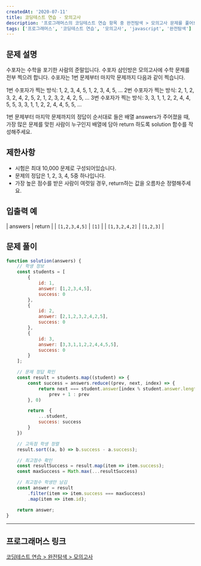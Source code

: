 ```yaml
---
createdAt: '2020-07-11'
title: 코딩테스트 연습 - 모의고사
description: '프로그래머스의 코딩테스트 연습 항목 중 완전탐색 > 모의고사 문제를 풀어보았다.'
tags: ['프로그래머스', '코딩테스트 연습', '모의고사', 'javascript', '완전탐색']
---
```


## 문제 설명 

수포자는 수학을 포기한 사람의 준말입니다. 수포자 삼인방은 모의고사에 수학 문제를 전부 찍으려 합니다. 수포자는 1번 문제부터 마지막 문제까지 다음과 같이 찍습니다.

1번 수포자가 찍는 방식: 1, 2, 3, 4, 5, 1, 2, 3, 4, 5, ...
2번 수포자가 찍는 방식: 2, 1, 2, 3, 2, 4, 2, 5, 2, 1, 2, 3, 2, 4, 2, 5, ...
3번 수포자가 찍는 방식: 3, 3, 1, 1, 2, 2, 4, 4, 5, 5, 3, 3, 1, 1, 2, 2, 4, 4, 5, 5, ...

1번 문제부터 마지막 문제까지의 정답이 순서대로 들은 배열 answers가 주어졌을 때, 가장 많은 문제를 맞힌 사람이 누구인지 배열에 담아 return 하도록 solution 함수를 작성해주세요.

## 제한사항
- 시험은 최대 10,000 문제로 구성되어있습니다.
- 문제의 정답은 1, 2, 3, 4, 5중 하나입니다.
- 가장 높은 점수를 받은 사람이 여럿일 경우, return하는 값을 오름차순 정렬해주세요.

## 입출력 예
| answers |	return |
| `[1,2,3,4,5]` |	`[1]` |
| `[1,3,2,4,2]` |	`[1,2,3]` |

## 문제 풀이

```javascript
function solution(answers) {
    // 학생 정보 
    const students = [
        {
            id: 1,
            answer: [1,2,3,4,5],
            success: 0
        },
        {
            id: 2,
            answer: [2,1,2,3,2,4,2,5],
            success: 0
        },
        {
            id: 3,
            answer: [3,3,1,1,2,2,4,4,5,5],
            success: 0
        }
    ];

    // 문제 정답 확인
    const result = students.map((student) => {
        const success = answers.reduce((prev, next, index) => {
            return next === student.answer[index % student.answer.length] ? 
                prev + 1 : prev
        }, 0)

        return  {
            ...student,
            success: success
        }
    })

    // 고득점 학생 정렬
    result.sort((a, b) => b.success - a.success);

    // 최고점수 확인
    const resultSuccess = result.map(item => item.success);
    const maxSuccess = Math.max(...resultSuccess)

    // 최고점수 학생만 남김
    const answer = result
        .filter(item => item.success === maxSuccess)
        .map(item => item.id);

    return answer;
}
```  

---

## 프로그래머스 링크
<a href="https://programmers.co.kr/learn/courses/30/lessons/42840" target="_blank">코딩테스트 연습 > 완전탐색 > 모의고사</a>
